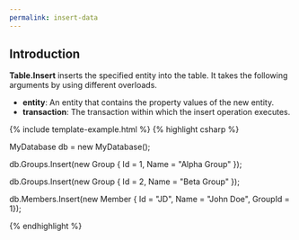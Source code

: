 ```yaml
---
permalink: insert-data
---
```

## Introduction

**Table.Insert** inserts the specified entity into the table. It takes the following arguments by using different overloads.

 - **entity**: An entity that contains the property values of the new entity.
 - **transaction**: The transaction within which the insert operation executes.

{% include template-example.html %} 
{% highlight csharp %}

MyDatabase db = new MyDatabase();

db.Groups.Insert(new Group { 
    Id = 1, 
    Name = "Alpha Group" });

db.Groups.Insert(new Group { 
    Id = 2, 
    Name = "Beta Group" });

db.Members.Insert(new Member { 
    Id = "JD", 
    Name = "John Doe", 
    GroupId = 1});

{% endhighlight %}



